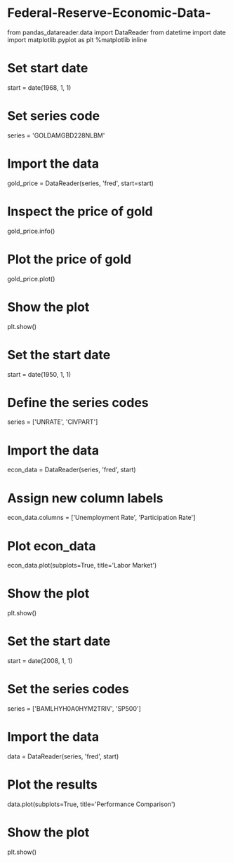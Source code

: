 # Federal-Reserve-Economic-Data-

from pandas_datareader.data import DataReader
from datetime import date
import matplotlib.pyplot as plt
%matplotlib inline


# Set start date
start = date(1968, 1, 1)

# Set series code
series = 'GOLDAMGBD228NLBM'

# Import the data
gold_price = DataReader(series, 'fred', start=start)

# Inspect the price of gold
gold_price.info()

# Plot the price of gold
gold_price.plot()

# Show the plot
plt.show()



# Set the start date
start = date(1950, 1, 1)

# Define the series codes
series = ['UNRATE', 'CIVPART']

# Import the data
econ_data = DataReader(series, 'fred', start)

# Assign new column labels
econ_data.columns = ['Unemployment Rate', 'Participation Rate']

# Plot econ_data
econ_data.plot(subplots=True, title='Labor Market')

# Show the plot
plt.show()


 
# Set the start date
start = date(2008, 1, 1)

# Set the series codes
series = ['BAMLHYH0A0HYM2TRIV', 'SP500']

# Import the data
data = DataReader(series, 'fred', start)

# Plot the results
data.plot(subplots=True, title='Performance Comparison')

# Show the plot
plt.show()

